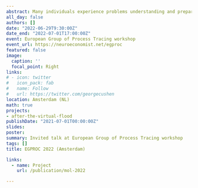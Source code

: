 ```yaml
---
abstract: Many individuals experience problems understanding and preparing for low probability/high-impact risk, like natural disasters and pandemics – unless they experience these events, yet then it is often too late to avoid damages. Individuals with recent disaster risk experience are, on average, better prepared. This seems to be mediated through emotions and a better understanding of the consequences. In this study, we use immersive virtual reality (VR) technology to examine whether a simulated disaster can stimulate people to invest in risk reducing measures in the context of flooding, which is one of the deadliest and most damaging natural disasters in the world. We investigate the possibility to boost risk perception, coping appraisal, negative emotions and damage-reducing behavior through a simulated flooding experience. We find that participants who experienced the virtual flood invest significantly more in the flood risk investment game than those in the control group. These effects are persistent up to four weeks after the VR intervention.
all_day: false
authors: []
date: "2022-06-29T9:30:00Z"
date_end: "2022-07-01T17:00:00Z"
event: European Group of Process Tracing workshop
event_url: https://neuroeconomist.net/egproc
featured: false
image:
  caption: ''
  focal_point: Right
links:
# - icon: twitter
#   icon_pack: fab
#   name: Follow
#   url: https://twitter.com/georgecushen
location: Amsterdam (NL)
math: true
projects:
- after-the-virtual-flood
publishDate: "2021-07-01T00:00:00Z"
slides:
poster:
summary: Invited talk at European Group of Process Tracing workshop  
tags: []
title: EGPROC 2022 (Amsterdam)

links:
  - name: Project
    url: /publication/mol-2022

---
```

